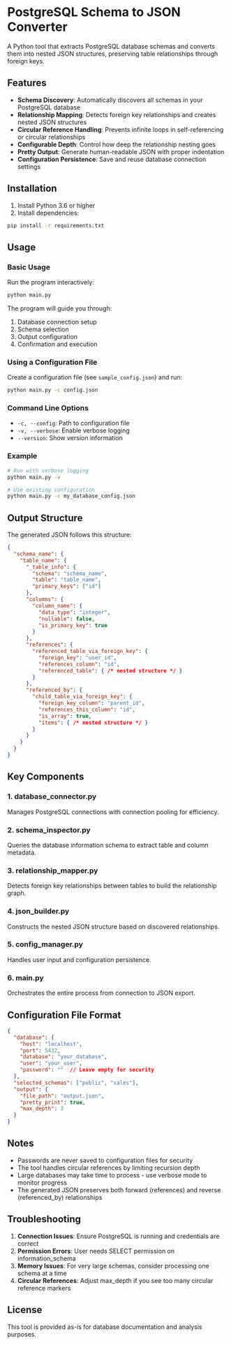 # PostgreSQL Schema to JSON Converter

A Python tool that extracts PostgreSQL database schemas and converts them into nested JSON structures, preserving table relationships through foreign keys.

## Features

- **Schema Discovery**: Automatically discovers all schemas in your PostgreSQL database
- **Relationship Mapping**: Detects foreign key relationships and creates nested JSON structures
- **Circular Reference Handling**: Prevents infinite loops in self-referencing or circular relationships
- **Configurable Depth**: Control how deep the relationship nesting goes
- **Pretty Output**: Generate human-readable JSON with proper indentation
- **Configuration Persistence**: Save and reuse database connection settings

## Installation

1. Install Python 3.6 or higher
2. Install dependencies:
```bash
pip install -r requirements.txt
```

## Usage

### Basic Usage

Run the program interactively:
```bash
python main.py
```

The program will guide you through:
1. Database connection setup
2. Schema selection
3. Output configuration
4. Confirmation and execution

### Using a Configuration File

Create a configuration file (see `sample_config.json`) and run:
```bash
python main.py -c config.json
```

### Command Line Options

- `-c, --config`: Path to configuration file
- `-v, --verbose`: Enable verbose logging
- `--version`: Show version information

### Example

```bash
# Run with verbose logging
python main.py -v

# Use existing configuration
python main.py -c my_database_config.json
```

## Output Structure

The generated JSON follows this structure:

```json
{
  "schema_name": {
    "table_name": {
      "_table_info": {
        "schema": "schema_name",
        "table": "table_name",
        "primary_keys": ["id"]
      },
      "columns": {
        "column_name": {
          "data_type": "integer",
          "nullable": false,
          "is_primary_key": true
        }
      },
      "references": {
        "referenced_table_via_foreign_key": {
          "foreign_key": "user_id",
          "references_column": "id",
          "referenced_table": { /* nested structure */ }
        }
      },
      "referenced_by": {
        "child_table_via_foreign_key": {
          "foreign_key_column": "parent_id",
          "references_this_column": "id",
          "is_array": true,
          "items": { /* nested structure */ }
        }
      }
    }
  }
}
```

## Key Components

### 1. **database_connector.py**
Manages PostgreSQL connections with connection pooling for efficiency.

### 2. **schema_inspector.py**
Queries the database information schema to extract table and column metadata.

### 3. **relationship_mapper.py**
Detects foreign key relationships between tables to build the relationship graph.

### 4. **json_builder.py**
Constructs the nested JSON structure based on discovered relationships.

### 5. **config_manager.py**
Handles user input and configuration persistence.

### 6. **main.py**
Orchestrates the entire process from connection to JSON export.

## Configuration File Format

```json
{
  "database": {
    "host": "localhost",
    "port": 5432,
    "database": "your_database",
    "user": "your_user",
    "password": ""  // Leave empty for security
  },
  "selected_schemas": ["public", "sales"],
  "output": {
    "file_path": "output.json",
    "pretty_print": true,
    "max_depth": 3
  }
}
```

## Notes

- Passwords are never saved to configuration files for security
- The tool handles circular references by limiting recursion depth
- Large databases may take time to process - use verbose mode to monitor progress
- The generated JSON preserves both forward (references) and reverse (referenced_by) relationships

## Troubleshooting

1. **Connection Issues**: Ensure PostgreSQL is running and credentials are correct
2. **Permission Errors**: User needs SELECT permission on information_schema
3. **Memory Issues**: For very large schemas, consider processing one schema at a time
4. **Circular References**: Adjust max_depth if you see too many circular reference markers

## License

This tool is provided as-is for database documentation and analysis purposes.